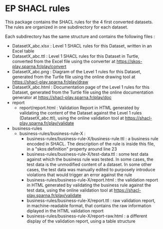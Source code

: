 # EP SHACL rules

This package contains the SHACL rules for the 4 first converted datasets.
The rules are organized in one subdirectory for each dataset.


Each subdirectory has the same structure and contains the following files :

- DatasetX_abc.xlsx : Level 1 SHACL rules for this Dataset, written in an Excel table
- DatasetX_abc.ttl : Level 1 SHACL rules for this Dataset in Turtle, converted from the Excel file using the converter at https://skos-play.sparna.fr/play/convert
- DatasetX_abc.png : Diagram of the Level 1 rules for this Dataset, generated from the Turtle file using the online drawing tool at https://shacl-play.sparna.fr/play/draw
- DatasetX_abc.html : Documentation page of the Level 1 rules for this Dataset, generated from the Turtle file using the online documentation generator at https://shacl-play.sparna.fr/play/doc
- report
	- report/report.html : Validation Report in HTML generated by validating the content of the Dataset against the Level 1 rules (DatasetX_abc.ttl), using the online validation tool at https://shacl-play.sparna.fr/play/validate
- business-rules
	- business-rules/business-rule-X :
		- business-rules/business-rule-X/business-rule.ttl : a business rule encoded in SHACL. The description of the rule is inside this file, in a "skos:definition" property around line 23
		- business-rules/business-rule-X/test-data.ttl : some test data against which the business rule was tested. In some cases, the test data is the unmodified content of a dataset. In some other cases, the test data was manually edited to purposely introduce violations that would trigger an error against the rule
		- business-rules/business-rule-X/report.html : the validation report in HTML generated by validating the business rule against the test data, using the online validation tool at https://shacl-play.sparna.fr/play/validate
		- business-rules/business-rule-X/report.ttl : raw validation report, in machine-readable format, that contains the raw information diplayed in the HTML validation report
		- business-rules/business-rule-X/report-raw.html : a different display of the validation report, using a table structure